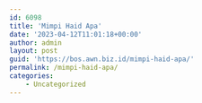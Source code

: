 ```yaml
---
id: 6098
title: 'Mimpi Haid Apa'
date: '2023-04-12T11:01:18+00:00'
author: admin
layout: post
guid: 'https://bos.awn.biz.id/mimpi-haid-apa/'
permalink: /mimpi-haid-apa/
categories:
    - Uncategorized
---
```


